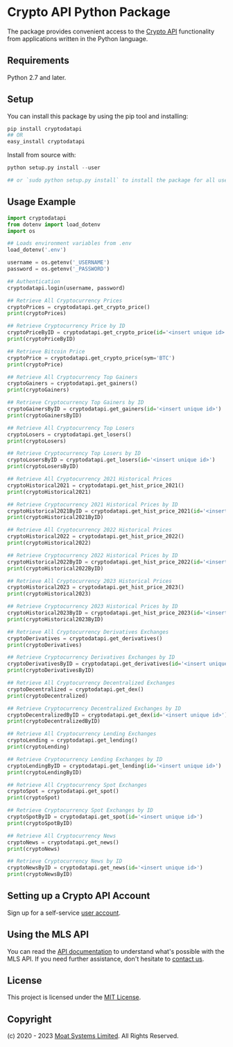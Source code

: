 # Crypto API Python Package

The package provides convenient access to the [Crypto API](https://horisystems.com/crypto-api/) functionality from applications written in the Python language.

## Requirements

Python 2.7 and later.

## Setup

You can install this package by using the pip tool and installing:

```python
pip install cryptodatapi
## OR
easy_install cryptodatapi
```

Install from source with:

```python
python setup.py install --user

## or `sudo python setup.py install` to install the package for all users
```

## Usage Example

```python
import cryptodatapi
from dotenv import load_dotenv
import os

## Loads environment variables from .env
load_dotenv('.env')

username = os.getenv('_USERNAME')
password = os.getenv('_PASSWORD')

## Authentication
cryptodatapi.login(username, password)

## Retrieve All Cryptocurrency Prices
cryptoPrices = cryptodatapi.get_crypto_price()
print(cryptoPrices)

## Retrieve Cryptocurrency Price by ID
cryptoPriceByID = cryptodatapi.get_crypto_price(id='<insert unique id>')
print(cryptoPriceByID)

## Retrieve Bitcoin Price
cryptoPrice = cryptodatapi.get_crypto_price(sym='BTC')
print(cryptoPrice)

## Retrieve All Cryptocurrency Top Gainers
cryptoGainers = cryptodatapi.get_gainers()
print(cryptoGainers)

## Retrieve Cryptocurrency Top Gainers by ID
cryptoGainersByID = cryptodatapi.get_gainers(id='<insert unique id>')
print(cryptoGainersByID)

## Retrieve All Cryptocurrency Top Losers
cryptoLosers = cryptodatapi.get_losers()
print(cryptoLosers)

## Retrieve Cryptocurrency Top Losers by ID
cryptoLosersByID = cryptodatapi.get_losers(id='<insert unique id>')
print(cryptoLosersByID)

## Retrieve All Cryptocurrency 2021 Historical Prices
cryptoHistorical2021 = cryptodatapi.get_hist_price_2021()
print(cryptoHistorical2021)

## Retrieve Cryptocurrency 2021 Historical Prices by ID
cryptoHistorical2021ByID = cryptodatapi.get_hist_price_2021(id='<insert unique id>')
print(cryptoHistorical2021ByID)

## Retrieve All Cryptocurrency 2022 Historical Prices
cryptoHistorical2022 = cryptodatapi.get_hist_price_2022()
print(cryptoHistorical2022)

## Retrieve Cryptocurrency 2022 Historical Prices by ID
cryptoHistorical2022ByID = cryptodatapi.get_hist_price_2022(id='<insert unique id>')
print(cryptoHistorical2022ByID)

## Retrieve All Cryptocurrency 2023 Historical Prices
cryptoHistorical2023 = cryptodatapi.get_hist_price_2023()
print(cryptoHistorical2023)

## Retrieve Cryptocurrency 2023 Historical Prices by ID
cryptoHistorical2023ByID = cryptodatapi.get_hist_price_2023(id='<insert unique id>')
print(cryptoHistorical2023ByID)

## Retrieve All Cryptocurrency Derivatives Exchanges
cryptoDerivatives = cryptodatapi.get_derivatives()
print(cryptoDerivatives)

## Retrieve Cryptocurrency Derivatives Exchanges by ID
cryptoDerivativesByID = cryptodatapi.get_derivatives(id='<insert unique id>')
print(cryptoDerivativesByID)

## Retrieve All Cryptocurrency Decentralized Exchanges
cryptoDecentralized = cryptodatapi.get_dex()
print(cryptoDecentralized)

## Retrieve Cryptocurrency Decentralized Exchanges by ID
cryptoDecentralizedByID = cryptodatapi.get_dex(id='<insert unique id>')
print(cryptoDecentralizedByID)

## Retrieve All Cryptocurrency Lending Exchanges
cryptoLending = cryptodatapi.get_lending()
print(cryptoLending)

## Retrieve Cryptocurrency Lending Exchanges by ID
cryptoLendingByID = cryptodatapi.get_lending(id='<insert unique id>')
print(cryptoLendingByID)

## Retrieve All Cryptocurrency Spot Exchanges
cryptoSpot = cryptodatapi.get_spot()
print(cryptoSpot)

## Retrieve Cryptocurrency Spot Exchanges by ID
cryptoSpotByID = cryptodatapi.get_spot(id='<insert unique id>')
print(cryptoSpotByID)

## Retrieve All Cryptocurrency News
cryptoNews = cryptodatapi.get_news()
print(cryptoNews)

## Retrieve Cryptocurrency News by ID
cryptoNewsByID = cryptodatapi.get_news(id='<insert unique id>')
print(cryptoNewsByID)
```

## Setting up a Crypto API Account

Sign up for a self-service [user account](https://horisystems.com/crypto-api/).


## Using the MLS API

You can read the [API documentation](https://docs.cryptodatapi.com/) to understand what's possible with the MLS API. If you need further assistance, don't hesitate to [contact us](https://horisystems.com/contact/).


## License

This project is licensed under the [MIT License](./LICENSE).


## Copyright

(c) 2020 - 2023 [Moat Systems Limited](https://horisystems.com/). All Rights Reserved.

